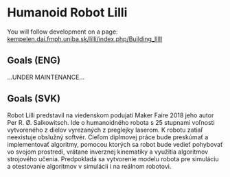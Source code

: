 # Humanoid Robot Lilli
You will follow development on a page: [kempelen.dai.fmph.uniba.sk/lilli/index.php/Building_lIllI](https://kempelen.dai.fmph.uniba.sk/lilli/index.php/Building_lIllI)

## Goals (ENG)
...UNDER MAINTENANCE...

## Goals (SVK)
Robot Lilli predstavil na viedenskom podujatí Maker Faire 2018 jeho autor Per R. Ø. Salkowitsch. Ide o humanoidného robota s 25 stupnami voľnosti vytvoreného z dielov vyrezaných z preglejky laserom. K robotu zatiaľ neexistuje obslužný softvér. Cieľom diplmovej práce bude preskúmať a implementovať algoritmy, pomocou ktorých sa robot bude vedieť pohybovať vo svojom prostredí, vrátane inverznej kinematiky a využitia algoritmov strojového učenia. Predpokladá sa vytvorenie modelu robota pre simuláciu a otestovanie algoritmov v simulácii i na reálnom robotovi.
